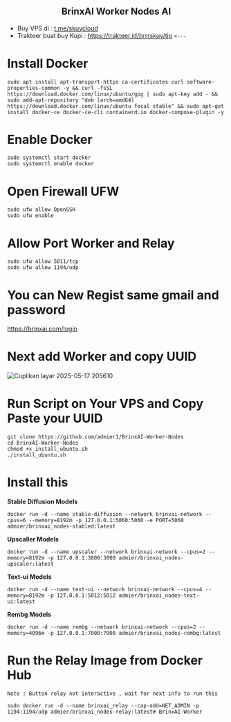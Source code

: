# <h2 align=center>BrinxAI Worker Nodes AI</h2>
- Buy VPS di : [t.me/skuycloud](t.me/skuycloud)
- Trakteer buat buy Kopi : https://trakteer.id/brrrskuy/tip `<---`

# Install Docker
```
sudo apt install apt-transport-https ca-certificates curl software-properties-common -y && curl -fsSL https://download.docker.com/linux/ubuntu/gpg | sudo apt-key add - && sudo add-apt-repository "deb [arch=amd64] https://download.docker.com/linux/ubuntu focal stable" && sudo apt-get install docker-ce docker-ce-cli containerd.io docker-compose-plugin -y
```
# Enable Docker
```
sudo systemctl start docker
sudo systemctl enable docker
```
# Open Firewall UFW
```
sudo ufw allow OpenSSH
sudo ufw enable
```
# Allow Port Worker and Relay
```
sudo ufw allow 5011/tcp
sudo ufw allow 1194/udp
```
# You can New Regist same gmail and password
https://brinxai.com/login

# Next add Worker and copy UUID
![Cuplikan layar 2025-05-17 205610](https://github.com/user-attachments/assets/87e86860-39b5-4df7-b30a-ad6ec847b5e7)

# Run Script on Your VPS and Copy Paste your UUID
```
git clone https://github.com/admier1/BrinxAI-Worker-Nodes
cd BrinxAI-Worker-Nodes
chmod +x install_ubuntu.sh
./install_ubuntu.sh
```
# Install this
  **Stable Diffusion Models**
  ```
  docker run -d --name stable-diffusion --network brinxai-network --cpus=6 --memory=8192m -p 127.0.0.1:5060:5060 -e PORT=5060 admier/brinxai_nodes-stabled:latest
  ```
  **Upscaller Models**
  ```
  docker run -d --name upscaler --network brinxai-network --cpus=2 --memory=8192m -p 127.0.0.1:3800:3800 admier/brinxai_nodes-upscaler:latest
  ```
  **Text-ui Models**
  ```
  docker run -d --name text-ui --network brinxai-network --cpus=4 --memory=8192m -p 127.0.0.1:5012:5012 admier/brinxai_nodes-text-ui:latest
  ```
  **Rembg Models**
  ```
  docker run -d --name rembg --network brinxai-network --cpus=2 --memory=4096m -p 127.0.0.1:7000:7000 admier/brinxai_nodes-rembg:latest
  ```
# Run the Relay Image from Docker Hub
`Note : Button relay not interactive , wait for next info to run this`
```
sudo docker run -d --name brinxai_relay --cap-add=NET_ADMIN -p 1194:1194/udp admier/brinxai_nodes-relay:latest# BrinxAI-Worker
```
